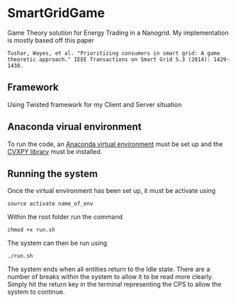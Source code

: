 # SmartGridGame

Game Theory solution for Energy Trading in a Nanogrid. My implementation is mostly based off this paper


```
Tushar, Wayes, et al. "Prioritizing consumers in smart grid: A game theoretic approach." IEEE Transactions on Smart Grid 5.3 (2014): 1429-1438.
```

## Framework

Using Twisted framework for my Client and Server situation

## Anaconda virual environment
To run the code, an [Anaconda virtual environment](https://uoa-eresearch.github.io/eresearch-cookbook/recipe/2014/11/20/conda/) must be set up and the [CVXPY library](http://www.cvxpy.org/en/latest/install/index.html) must be installed.

## Running the system
Once the virtual environment has been set up, it must be activate using 
```
source activate name_of_env
```

Within the root folder run the command
```
chmod +x run.sh
```

The system can then be run using 
```
./run.sh
```

The system ends when all entities return to the Idle state. There are a number of breaks within the system to allow it to be read more clearly. Simply hit the return key in the terminal representing the CPS to allow the system to continue.

